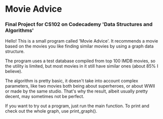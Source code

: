 <h1>Movie Advice</h1>
<h3>Final Project for CS102 on Codecademy 'Data Structures and Algorithms'</h3>

Hello! This is a small program called 'Movie Advice'.
It recommends a movie based on the movies you like finding similar movies
by using a graph data structure.

The program uses a test database compiled from top 100 IMDB movies, so the utility
is limited, but most movies in it still have similar ones (about 85% I believe).

The algorithm is pretty basic, it doesn't take into account complex parameters,
like two movies both being about superheroes, or about WWII or made by the same studio.
That's why the result, albeit usually pretty decent, may sometimes not be perfect.

If you want to try out a program, just run the main function. To print and check out 
the whole graph, use print_graph().